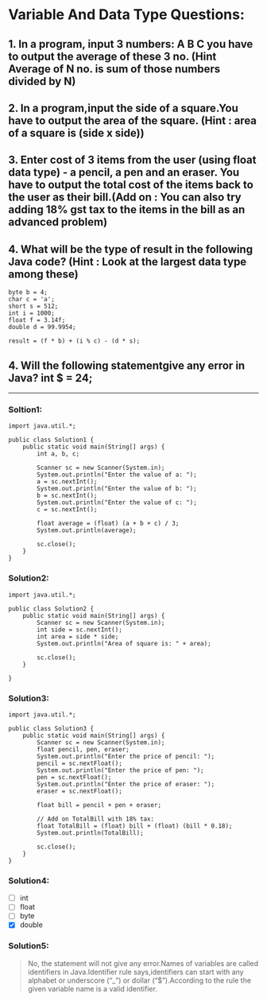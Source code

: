 # Variable And Data Type Questions:

## 1. In a program, input 3 numbers: A B C you have to output the average of these 3 no. (Hint Average of N no. is sum of those numbers divided by N)

## 2. In a program,input the side of a square.You have to output the area of the square. (Hint : area of a square is (side x side))

## 3. Enter cost of 3 items from the user (using float data type) - a pencil, a pen and an eraser. You have to output the total cost of the items back to the user as their bill.(Add on : You can also try adding 18% gst tax to the items in the bill as an advanced problem)

## 4. What will be the type of result in the following Java code? (Hint : Look at the largest data type among these)

```
byte b = 4;
char c = 'a';
short s = 512;
int i = 1000;
float f = 3.14f;
double d = 99.9954;

result = (f * b) + (i % c) - (d * s);
```

## 4. Will the following statementgive any error in Java? int $ = 24;

---

### **Soltion1:**

```
import java.util.*;

public class Solution1 {
    public static void main(String[] args) {
        int a, b, c;

        Scanner sc = new Scanner(System.in);
        System.out.println("Enter the value of a: ");
        a = sc.nextInt();
        System.out.println("Enter the value of b: ");
        b = sc.nextInt();
        System.out.println("Enter the value of c: ");
        c = sc.nextInt();

        float average = (float) (a + b + c) / 3;
        System.out.println(average);

        sc.close();
    }
}
```

### **Solution2:**

```
import java.util.*;

public class Solution2 {
    public static void main(String[] args) {
        Scanner sc = new Scanner(System.in);
        int side = sc.nextInt();
        int area = side * side;
        System.out.println("Area of square is: " + area);

        sc.close();
    }

}
```

### **Solution3:**

```
import java.util.*;

public class Solution3 {
    public static void main(String[] args) {
        Scanner sc = new Scanner(System.in);
        float pencil, pen, eraser;
        System.out.println("Enter the price of pencil: ");
        pencil = sc.nextFloat();
        System.out.println("Enter the price of pen: ");
        pen = sc.nextFloat();
        System.out.println("Enter the price of eraser: ");
        eraser = sc.nextFloat();

        float bill = pencil + pen + eraser;

        // Add on TotalBill with 18% tax:
        float TotalBill = (float) bill + (float) (bill * 0.18);
        System.out.println(TotalBill);

        sc.close();
    }
}
```

### **Solution4:**

- [ ] int
- [ ] float
- [ ] byte
- [x] double

### **Solution5:**

> No, the statement will not give any error.Names of variables are called identifiers in Java.Identifier rule says,identifiers can start with any alphabet or underscore (“\_”) or dollar (“$”).According to the rule the given variable name is a valid identifier.
